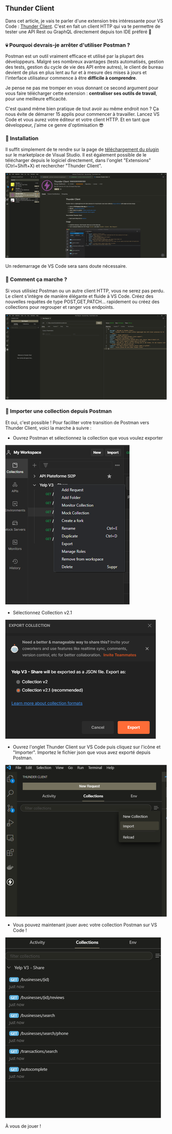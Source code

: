 ## Thunder Client

Dans cet article, je vais te parler d'une extension très intéressante pour VS Code : [Thunder Client](https://www.thunderclient.io). C'est en fait un client HTTP qui va te permettre de tester une API Rest ou GraphQL directement depuis ton IDE préféré 💖

### 💀 Pourquoi devrais-je arrêter d'utiliser Postman ?

Postman est un outil vraiment efficace et utilisé par la plupart des développeurs. Malgré ses nombreux avantages (tests automatisés, gestion des tests, gestion du cycle de vie des API entre autres), le client de bureau devient de plus en plus lent au fur et à mesure des mises à jours et l'interface utilisateur commence à être **difficile à comprendre**.

Je pense ne pas me tromper en vous donnant ce second argument pour vous faire télécharger cette extension : **centraliser ses outils de travail**, pour une meilleure efficacité.

C'est quand même bien pratique de tout avoir au même endroit non ? Ça nous évite de démarrer 15 applis pour commencer à travailler. Lancez VS Code et vous aurez votre éditeur et votre client HTTP. Et en tant que développeur, j'aime ce genre d'optimisation 😎

### 🔧 Installation

Il suffit simplement de te rendre sur la page de [téléchargement du plugin](https://marketplace.visualstudio.com/items?itemName=rangav.vscode-thunder-client) sur le marketplace de Visual Studio. Il est également possible de le télécharger depuis le logiciel directement, dans l'onglet "Extensions" (Ctrl+Shift+X) et rechercher "Thunder Client".

![DownloadThunderClient](resources/dl-thunder-client.png)

Un redemarrage de VS Code sera sans doute nécessaire.

### 🤔 Comment ça marche ?

Si vous utilisiez Postman ou un autre client HTTP, vous ne serez pas perdu. Le client s'intègre de manière élégante et fluide à VS Code. Créez des nouvelles requêtes de type POST,GET,PATCH... rapidement ou créez des collections pour regrouper et ranger vos endpoints.

![ThunderClient](resources/presentation-thunder-client.png)

### 📂 Importer une collection depuis Postman

Et oui, c'est possible ! Pour faciliter votre transition de Postman vers Thunder Client, voici la marche à suivre :

- Ouvrez Postman et sélectionnez la collection que vous voulez exporter

![PostmanExportThunderClient](resources/postman-export.png)

- Sélectionnez Collection v2.1

![PostmanExportThunderClient](resources/postman-export-2.png)

- Ouvrez l'onglet Thunder Client sur VS Code puis cliquez sur l'icône et "Importer". Importez le fichier json que vous avez exporté depuis Postman.

![PostmanExportThunderClient](resources/import-to-thunder-client.png)

- Vous pouvez maintenant jouer avec votre collection Postman sur VS Code !

![PostmanExportThunderClient](resources/import-to-thunder-client-2.png)

À vous de jouer !